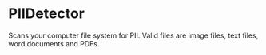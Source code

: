 # PIIDetector
Scans your computer file system for PII. Valid files are image files, text files, word documents and PDFs. 
